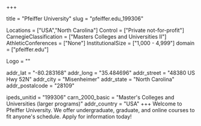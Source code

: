 
+++

title = "Pfeiffer University"
slug = "pfeiffer.edu_199306"

Locations = ["USA","North Carolina"]
Control = ["Private not-for-profit"]
CarnegieClassification = ["Masters Colleges and Universities II"]
AthleticConferences = ["None"]
InstitutionalSize = ["1,000 - 4,999"]
domain = ["pfeiffer.edu"]

Logo = ""

addr_lat = "-80.283168"
addr_long = "35.484696"
addr_street = "48380 US Hwy 52N"
addr_city = "Misenheimer"
addr_state = "North Carolina"
addr_postalcode = "28109"

ipeds_unitid = "199306"
carn_2000_basic = "Master's Colleges and Universities (larger programs)"
addr_country = "USA"
+++
    Welcome to Pfeiffer University. We offer undergraduate, graduate, and online courses to fit anyone's schedule. Apply for information today!
